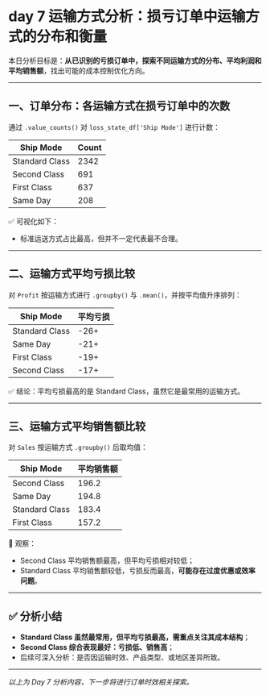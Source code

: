 
# day 7 运输方式分析：损亏订单中运输方式的分布和衡量

本日分析目标是：**从已识别的亏损订单中，探索不同运输方式的分布、平均利润和平均销售额**，找出可能的成本控制优化方向。

---

## 一、订单分布：各运输方式在损亏订单中的次数

通过 `.value_counts()` 对 `loss_state_df['Ship Mode']` 进行计数：

| Ship Mode       | Count |
|----------------|-------|
| Standard Class | 2342  |
| Second Class   | 691   |
| First Class    | 637   |
| Same Day       | 208   |

✅ 可视化如下：

- 标准运送方式占比最高，但并不一定代表最不合理。

---

## 二、运输方式平均亏损比较

对 `Profit` 按运输方式进行 `.groupby()` 与 `.mean()`，并按平均值升序排列：

| Ship Mode       | 平均亏损 |
|----------------|----------|
| Standard Class | -26+     |
| Same Day       | -21+     |
| First Class    | -19+     |
| Second Class   | -17+     |

✅ 结论：平均亏损最高的是 Standard Class，虽然它是最常用的运输方式。

---

## 三、运输方式平均销售额比较

对 `Sales` 按运输方式 `.groupby()` 后取均值：

| Ship Mode       | 平均销售额 |
|----------------|------------|
| Second Class   | 196.2      |
| Same Day       | 194.8      |
| Standard Class | 183.4      |
| First Class    | 157.2      |

📌 观察：
- Second Class 平均销售额最高，但平均亏损相对较低；
- Standard Class 平均销售额较低，亏损反而最高，**可能存在过度优惠或效率问题**。

---

## ✅ 分析小结

- **Standard Class 虽然最常用，但平均亏损最高，需重点关注其成本结构**；
- **Second Class 综合表现最好：亏损低、销售高**；
- 后续可深入分析：是否因运输时效、产品类型、或地区差异所致。

---

*以上为 Day 7 分析内容，下一步将进行订单时效相关探索。*
